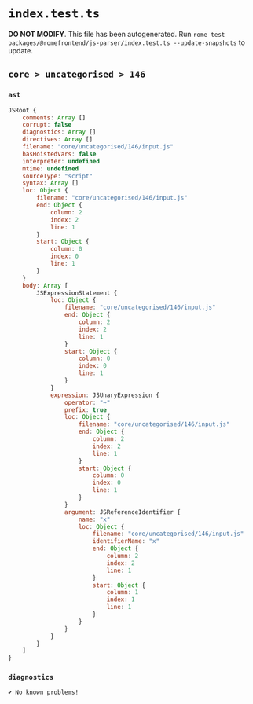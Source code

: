 # `index.test.ts`

**DO NOT MODIFY**. This file has been autogenerated. Run `rome test packages/@romefrontend/js-parser/index.test.ts --update-snapshots` to update.

## `core > uncategorised > 146`

### `ast`

```javascript
JSRoot {
	comments: Array []
	corrupt: false
	diagnostics: Array []
	directives: Array []
	filename: "core/uncategorised/146/input.js"
	hasHoistedVars: false
	interpreter: undefined
	mtime: undefined
	sourceType: "script"
	syntax: Array []
	loc: Object {
		filename: "core/uncategorised/146/input.js"
		end: Object {
			column: 2
			index: 2
			line: 1
		}
		start: Object {
			column: 0
			index: 0
			line: 1
		}
	}
	body: Array [
		JSExpressionStatement {
			loc: Object {
				filename: "core/uncategorised/146/input.js"
				end: Object {
					column: 2
					index: 2
					line: 1
				}
				start: Object {
					column: 0
					index: 0
					line: 1
				}
			}
			expression: JSUnaryExpression {
				operator: "~"
				prefix: true
				loc: Object {
					filename: "core/uncategorised/146/input.js"
					end: Object {
						column: 2
						index: 2
						line: 1
					}
					start: Object {
						column: 0
						index: 0
						line: 1
					}
				}
				argument: JSReferenceIdentifier {
					name: "x"
					loc: Object {
						filename: "core/uncategorised/146/input.js"
						identifierName: "x"
						end: Object {
							column: 2
							index: 2
							line: 1
						}
						start: Object {
							column: 1
							index: 1
							line: 1
						}
					}
				}
			}
		}
	]
}
```

### `diagnostics`

```
✔ No known problems!

```
